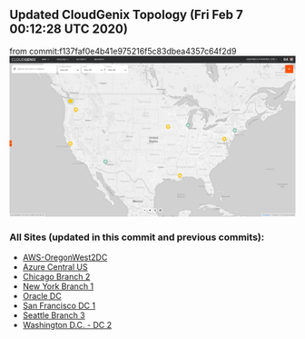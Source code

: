 ## Updated CloudGenix Topology (Fri Feb  7 00:12:28 UTC 2020)
from commit:f137faf0e4b41e975216f5c83dbea4357c64f2d9 
<img alt="Map Image" src="map.png?raw=1" width="1110">

### All Sites (updated in this commit and previous commits):

<ul>
<li><A href="AWS-OregonWest2DC/README.md">AWS-OregonWest2DC</A>
<li><A href="Azure Central US/README.md">Azure Central US</A>
<li><A href="Chicago Branch 2/README.md">Chicago Branch 2</A>
<li><A href="New York Branch 1/README.md">New York Branch 1</A>
<li><A href="Oracle DC/README.md">Oracle DC</A>
<li><A href="San Francisco DC 1/README.md">San Francisco DC 1</A>
<li><A href="Seattle Branch 3/README.md">Seattle Branch 3</A>
<li><A href="Washington D.C. - DC 2/README.md">Washington D.C. - DC 2</A>


